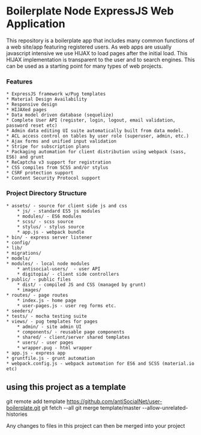 # Boilerplate Node ExpressJS Web Application

This repository is a boilerplate app that includes many common functions of a web site/app featuring registered users. As web apps are usually javascript intensive we use HIJAX to load pages after the initial load. This HIJAX implementation is transparent to the user and to search engines. This can be used as a starting point for many types of web projects.

### Features
	* ExpressJS framework w/Pug templates
	* Material Design Availability
	* Responsive design
	* HIJAXed pages
	* Data model driven database (sequelize)
	* Complete User API (register, login, logout, email validation, password reset etc)
	* Admin data editing UI suite automatically built from data model.
	* ACL access control on tables by user role (superuser, admin, etc.)
	* Ajax forms and unified input validation
	* Stripe for subscription plans
	* Packaging automation for client distribution using webpack (sass, ES6) and grunt
	* ReCaptcha v3 support for registration
	* CSS compiles from SCSS and/or stylus
	* CSRF protection support
	* Content Security Protocol support

### Project Directory Structure
	* assets/ - source for client side js and css
		* js/ - standard ES5 js modules
		* modules/ - ES6 modules
		* scss/ - scss source
		* stylus/ - stylus source
		* app.js - webpack bundle
	* bin/ - express server listener
	* config/
	* lib/
	* migrations/
	* models/
	* modules/ - local node modules
		* antisocial-users/  - user API
		* digitopia/ - client side controllers
	* public/ - public files
		* dist/ - compiled JS and CSS (managed by grunt)
		* images/
	* routes/ - page routes
		* index.js - home page
		* user-pages.js - user reg forms etc.
	* seeders/
	* tests/ - mocha testing suite
	* views/ - pug templates for pages
		* admin/ - site admin UI
		* components/ - reusable page components
		* shared/ - client/server shared templates
		* users/ - user pages
		* wrapper.pug - html wrapper
	* app.js - express app
	* gruntfile.js - grunt automation
	* webpack.config.js - webpack automation for ES6 and SCSS (material.io etc)

## using this project as a template
git remote add template https://github.com/antiSocialNet/user-boilerplate.git
git fetch --all
git merge template/master --allow-unrelated-histories

Any changes to files in this project can then be merged into your project
